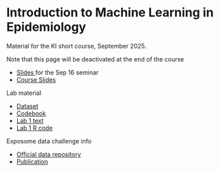 # Introduction to Machine Learning in Epidemiology

Material for the KI short course, September 2025.

Note that this page will be deactivated at the end of the course 

- <a href="2025_09_16_KI_seminar.pdf">Slides </a> for the Sep 16 seminar
- <a href="2025_MLcourse_KI.pdf">Course Slides </a>

Lab material
- <a href="ML_data.xlsx">Dataset </a>
- <a href="codebook.xlsx">Codebook </a>
- <a href="Lab 1.docx">Lab 1 text </a>
- <a href="lab1.R">Lab 1 R code </a>

Exposome data challenge info
- [Official data repository](https://github.com/isglobal-exposomeHub/ExposomeDataChallenge2021)
- [Publication](https://pubmed.ncbi.nlm.nih.gov/36058017/)
